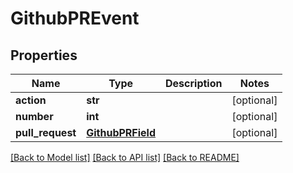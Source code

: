 # GithubPREvent

## Properties
Name | Type | Description | Notes
------------ | ------------- | ------------- | -------------
**action** | **str** |  | [optional] 
**number** | **int** |  | [optional] 
**pull_request** | [**GithubPRField**](GithubPRField.md) |  | [optional] 

[[Back to Model list]](../README.md#documentation-for-models) [[Back to API list]](../README.md#documentation-for-api-endpoints) [[Back to README]](../README.md)

